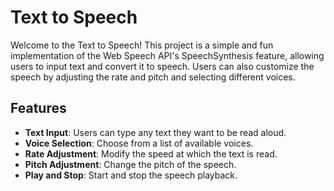 # Text to Speech

Welcome to the Text to Speech! This project is a simple and fun implementation of the Web Speech API's SpeechSynthesis feature, allowing users to input text and convert it to speech. Users can also customize the speech by adjusting the rate and pitch and selecting different voices.

## Features

- **Text Input**: Users can type any text they want to be read aloud.
- **Voice Selection**: Choose from a list of available voices.
- **Rate Adjustment**: Modify the speed at which the text is read.
- **Pitch Adjustment**: Change the pitch of the speech.
- **Play and Stop**: Start and stop the speech playback.
